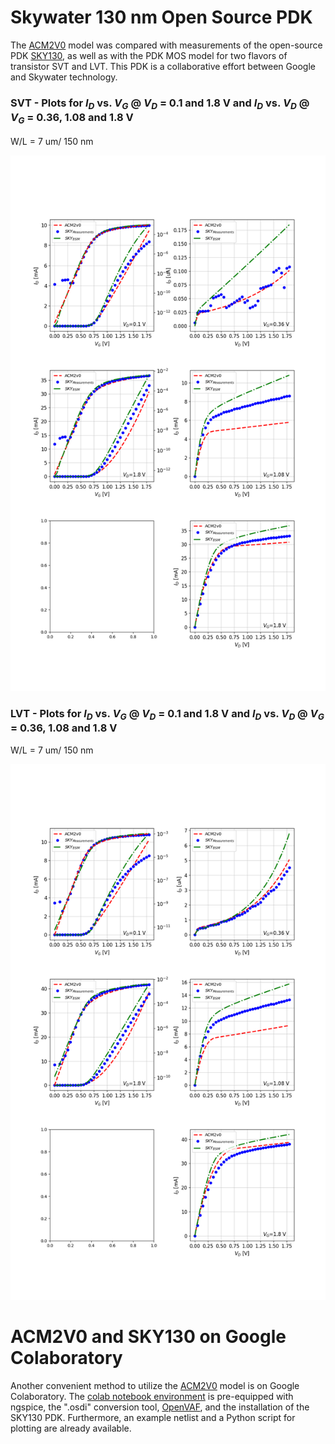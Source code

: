 # Skywater 130 nm Open Source PDK

The [ACM2V0](/Verilog-A/) model was compared with measurements of the open-source PDK [SKY130](https://github.com/google/skywater-pdk), as well as with the PDK MOS model for two flavors of transistor SVT and LVT.
This PDK is a collaborative effort between Google and Skywater technology. 


### SVT -  Plots for $I_{D}$ vs. $V_{G}$ @ $V_D$ = 0.1 and 1.8 V and $I_{D}$ vs. $V_{D}$ @ $V_G$ = 0.36, 1.08 and 1.8 V  

W/L = 7 um/ 150 nm
 
![I-V curves](SkyWater130nm_nmos_SVT_w7p0u_l0p15u.png)

### LVT -  Plots for $I_{D}$ vs. $V_{G}$ @ $V_D$ = 0.1 and 1.8 V and $I_{D}$ vs. $V_{D}$ @ $V_G$ = 0.36, 1.08 and 1.8 V  

W/L = 7 um/ 150 nm
 
![I-V curves](SkyWater130nm_nmos_LVT_w7p0u_l0p15u.png)

# ACM2V0 and SKY130 on Google Colaboratory

Another convenient method to utilize the [ACM2V0](/Verilog-A/) model is on Google Colaboratory. The [colab notebook environment](SkyWater130nm_ACM2V0.ipynb) is pre-equipped with ngspice, the ".osdi" conversion tool, [OpenVAF]((/Verilog-A/openvaf/readme.md)), and the installation of the SKY130 PDK. Furthermore, an example netlist and a Python script for plotting are already available.


